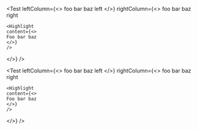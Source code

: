 <Test
  leftColumn={<>
    foo bar baz left
  </>}
  rightColumn={<>
    foo bar baz right
    
    <Highlight
    content={<>
    Foo bar baz
    </>}
    />
  </>}
/>

<Test
  leftColumn={<>
    foo bar baz left
  </>}
  rightColumn={<>
    foo bar baz right
    
    <Highlight
    content={<>
    Foo bar baz
    </>}
    />
  </>}
/>
